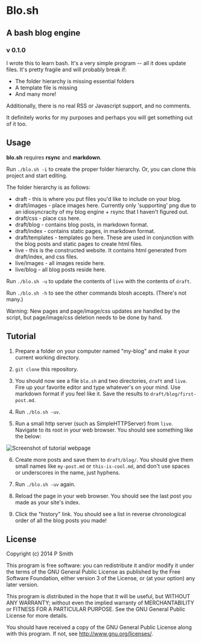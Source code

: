# Blo.sh
## A bash blog engine
### v 0.1.0

I wrote this to learn bash. It's a very simple program -- all it does update files. It's pretty fragile and will probably break if:

* The folder hierarchy is missing essential folders
* A template file is missing
* And many more!

Additionally, there is no real RSS or Javascript support, and no comments.

It definitely works for my purposes and perhaps you will get something out of it too.

## Usage

**blo.sh** requires **rsync** and **markdown**.

Run `./blo.sh -i` to create the proper folder hierarchy. Or, you can clone this project and start editing.

The folder hierarchy is as follows:

*   draft - this is where you put files you'd like to include on your blog.
*   draft/images - place images here. Currently only 'supporting' png due to an idiosyncracity of my blog engine + rsync that I haven't figured out.
*   draft/css - place css here.
*   draft/blog - contains blog posts, in markdown format.
*   draft/index - contains static pages, in markdown format.
*   draft/templates - templates go here. These are used in conjunction with the blog posts and static pages to create html files.
*   live - this is the constructed website. It contains html generated from draft/index, and css files.
*   live/images - all images reside here.
*   live/blog - all blog posts reside here.

Run `./blo.sh -u` to update the contents of `live` with the contents of `draft`.

Run `./blo.sh -h` to see the other commands blosh accepts. (There's not many.)

Warning: New pages and page/image/css updates are handled by the script, but page/image/css deletion needs to be done by hand.

## Tutorial

1. Prepare a folder on your computer named "my-blog" and make it your current working directory.

2. `git clone` this repository.

3. You should now see a file `blo.sh` and two directories, `draft` and `live`. Fire up your favorite editor and type whatever's on your mind. Use markdown format if you feel like it. Save the results to `draft/blog/first-post.md`.

4. Run `./blo.sh -uv`.

5. Run a small http server (such as SimpleHTTPServer) from `live`. Navigate to its root in your web browser. You should see something like the below:

![Screenshot of tutorial webpage](https://raw2.github.com/patrismith/blosh/master/screenshot.png)

6. Create more posts and save them to `draft/blog/`. You should give them small names like `my-post.md` or `this-is-cool.md`, and don't use spaces or underscores in the name, just hyphens.

7. Run `./blo.sh -uv` again.

8. Reload the page in your web browser. You should see the last post you made as your site's index.

9. Click the "history" link. You should see a list in reverse chronological order of all the blog posts you made!

## License

Copyright (c) 2014 P Smith

This program is free software: you can redistribute it and/or modify it under the terms of the GNU General Public License as published by the Free Software Foundation, either version 3 of the License, or (at your option) any later version.

This program is distributed in the hope that it will be useful, but WITHOUT ANY WARRANTY; without even the implied warranty of MERCHANTABILITY or FITNESS FOR A PARTICULAR PURPOSE.  See the GNU General Public License for more details.

You should have received a copy of the GNU General Public License along with this program.  If not, see <http://www.gnu.org/licenses/>.
